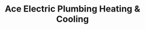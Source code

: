 ---
title: "Ace Electric Plumbing Heating & Cooling"
url: /west-branch/ace-electric-plumbing-heating-and-cooling/
shop: shop
---